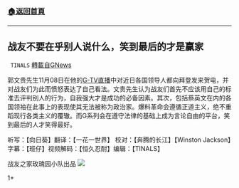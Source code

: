 ###  [:house:返回首頁](https://github.com/ourhimalayas/txt)
---

## 战友不要在乎别人说什么，笑到最后的才是赢家
` TINALS` [轉載自GNews](https://gnews.org/zh-hans/559922/)

郭文贵先生11月08日在他的[G-TV直播](https://gtv.org/video/id=5fa7f53abd0d464fadf8a212)中对近日各国领导人都向拜登发来贺电，并对战友们为此而愤怒表达了自己看法。文贵先生认为战友们首先不应该用自己的标准去评判别人的行为，自我强大才是成功的必备因素。其次，包括蔡英文在内的各国领袖在此事上的表现使其无法被称为政治家。爆料革命会遵循正道主义，绝不重蹈现行各类主义的覆辙。而G系列会在遵守法律的基础上成为言论自由的平台，笑到最后的人才笑得最好。

听写：【向日葵】翻译：【一花一世界】 校对：【奔腾的长江】【Winston Jackson】字幕：【班仔】视频解码：【恒久忍耐】编辑：【TINALS】

战友之家玫瑰园小队出品
![](https://gnews-media-offload.s3.amazonaws.com/wp-content/uploads/2020/11/14223659/footer-1.png)


1+
